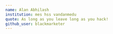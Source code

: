 ```yaml
---
name: Alan Abhilash
institution: mes hss vandanmedu 
quote: As long as you leave long as you hack!
github_user: blackmarketer
---
```

